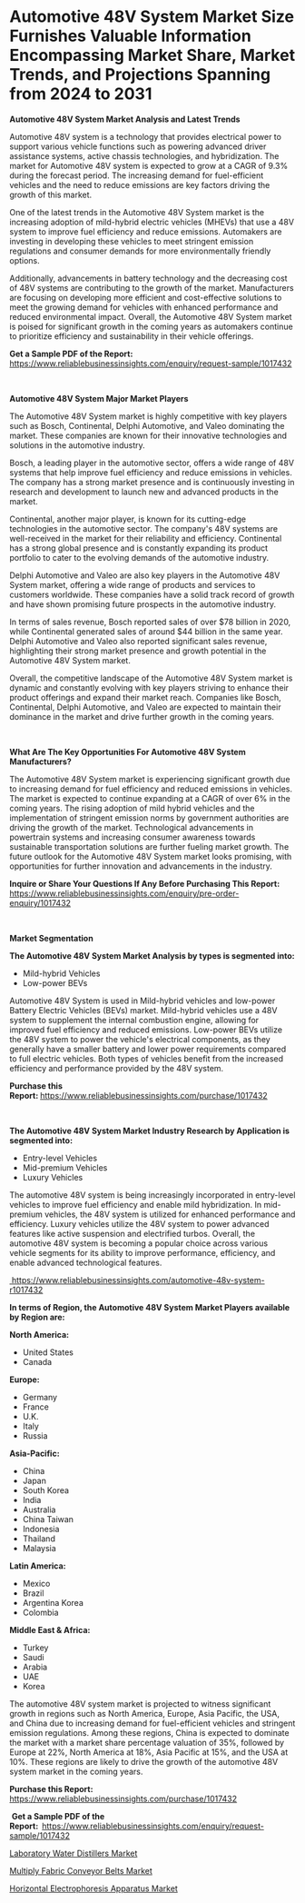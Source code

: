 <p><h1>Automotive 48V System Market Size Furnishes Valuable Information Encompassing Market Share, Market Trends, and Projections Spanning from 2024 to 2031</h1></p><p><strong>Automotive 48V System Market Analysis and Latest Trends</strong></p>
<p><p>Automotive 48V system is a technology that provides electrical power to support various vehicle functions such as powering advanced driver assistance systems, active chassis technologies, and hybridization. The market for Automotive 48V system is expected to grow at a CAGR of 9.3% during the forecast period. The increasing demand for fuel-efficient vehicles and the need to reduce emissions are key factors driving the growth of this market.</p><p>One of the latest trends in the Automotive 48V System market is the increasing adoption of mild-hybrid electric vehicles (MHEVs) that use a 48V system to improve fuel efficiency and reduce emissions. Automakers are investing in developing these vehicles to meet stringent emission regulations and consumer demands for more environmentally friendly options.</p><p>Additionally, advancements in battery technology and the decreasing cost of 48V systems are contributing to the growth of the market. Manufacturers are focusing on developing more efficient and cost-effective solutions to meet the growing demand for vehicles with enhanced performance and reduced environmental impact. Overall, the Automotive 48V System market is poised for significant growth in the coming years as automakers continue to prioritize efficiency and sustainability in their vehicle offerings.</p></p>
<p><strong>Get a Sample PDF of the Report:&nbsp;</strong> <a href="https://www.reliablebusinessinsights.com/enquiry/request-sample/1017432">https://www.reliablebusinessinsights.com/enquiry/request-sample/1017432</a></p>
<p>&nbsp;</p>
<p><strong>Automotive 48V System Major Market Players</strong></p>
<p><p>The Automotive 48V System market is highly competitive with key players such as Bosch, Continental, Delphi Automotive, and Valeo dominating the market. These companies are known for their innovative technologies and solutions in the automotive industry.</p><p>Bosch, a leading player in the automotive sector, offers a wide range of 48V systems that help improve fuel efficiency and reduce emissions in vehicles. The company has a strong market presence and is continuously investing in research and development to launch new and advanced products in the market.</p><p>Continental, another major player, is known for its cutting-edge technologies in the automotive sector. The company's 48V systems are well-received in the market for their reliability and efficiency. Continental has a strong global presence and is constantly expanding its product portfolio to cater to the evolving demands of the automotive industry.</p><p>Delphi Automotive and Valeo are also key players in the Automotive 48V System market, offering a wide range of products and services to customers worldwide. These companies have a solid track record of growth and have shown promising future prospects in the automotive industry.</p><p>In terms of sales revenue, Bosch reported sales of over $78 billion in 2020, while Continental generated sales of around $44 billion in the same year. Delphi Automotive and Valeo also reported significant sales revenue, highlighting their strong market presence and growth potential in the Automotive 48V System market.</p><p>Overall, the competitive landscape of the Automotive 48V System market is dynamic and constantly evolving with key players striving to enhance their product offerings and expand their market reach. Companies like Bosch, Continental, Delphi Automotive, and Valeo are expected to maintain their dominance in the market and drive further growth in the coming years.</p></p>
<p>&nbsp;</p>
<p><strong>What Are The Key Opportunities For Automotive 48V System Manufacturers?</strong></p>
<p><p>The Automotive 48V System market is experiencing significant growth due to increasing demand for fuel efficiency and reduced emissions in vehicles. The market is expected to continue expanding at a CAGR of over 6% in the coming years. The rising adoption of mild hybrid vehicles and the implementation of stringent emission norms by government authorities are driving the growth of the market. Technological advancements in powertrain systems and increasing consumer awareness towards sustainable transportation solutions are further fueling market growth. The future outlook for the Automotive 48V System market looks promising, with opportunities for further innovation and advancements in the industry.</p></p>
<p><strong>Inquire or Share Your Questions If Any Before Purchasing This Report:</strong> <a href="https://www.reliablebusinessinsights.com/enquiry/pre-order-enquiry/1017432">https://www.reliablebusinessinsights.com/enquiry/pre-order-enquiry/1017432</a></p>
<p>&nbsp;</p>
<p><strong>Market Segmentation</strong></p>
<p><strong>The Automotive 48V System Market Analysis by types is segmented into:</strong></p>
<p><ul><li>Mild-hybrid Vehicles</li><li>Low-power BEVs</li></ul></p>
<p><p>Automotive 48V System is used in Mild-hybrid vehicles and low-power Battery Electric Vehicles (BEVs) market. Mild-hybrid vehicles use a 48V system to supplement the internal combustion engine, allowing for improved fuel efficiency and reduced emissions. Low-power BEVs utilize the 48V system to power the vehicle's electrical components, as they generally have a smaller battery and lower power requirements compared to full electric vehicles. Both types of vehicles benefit from the increased efficiency and performance provided by the 48V system.</p></p>
<p><strong>Purchase this Report:&nbsp;</strong><a href="https://www.reliablebusinessinsights.com/purchase/1017432">https://www.reliablebusinessinsights.com/purchase/1017432</a></p>
<p>&nbsp;</p>
<p><strong>The Automotive 48V System Market Industry Research by Application is segmented into:</strong></p>
<p><ul><li>Entry-level Vehicles</li><li>Mid-premium Vehicles</li><li>Luxury Vehicles</li></ul></p>
<p><p>The automotive 48V system is being increasingly incorporated in entry-level vehicles to improve fuel efficiency and enable mild hybridization. In mid-premium vehicles, the 48V system is utilized for enhanced performance and efficiency. Luxury vehicles utilize the 48V system to power advanced features like active suspension and electrified turbos. Overall, the automotive 48V system is becoming a popular choice across various vehicle segments for its ability to improve performance, efficiency, and enable advanced technological features.</p></p>
<p><a href="https://www.reliablebusinessinsights.com/automotive-48v-system-r1017432">&nbsp;https://www.reliablebusinessinsights.com/automotive-48v-system-r1017432</a></p>
<p><strong>In terms of Region, the Automotive 48V System Market Players available by Region are:</strong></p>
<p>
    <p> <strong> North America: </strong>
        <ul>
            <li>United States</li>
            <li>Canada</li>
        </ul>
        </p> 
    <p> <strong> Europe: </strong>
        <ul>
            <li>Germany</li>
            <li>France</li>
            <li>U.K.</li>
            <li>Italy</li>
            <li>Russia</li>
        </ul>
        </p> 
    <p> <strong> Asia-Pacific: </strong>
        <ul>
            <li>China</li>
            <li>Japan</li>
            <li>South Korea</li>
            <li>India</li>
            <li>Australia</li>
            <li>China Taiwan</li>
            <li>Indonesia</li>
            <li>Thailand</li>
            <li>Malaysia</li>
        </ul>
        </p> 
    <p> <strong> Latin America: </strong>
        <ul>
            <li>Mexico</li>
            <li>Brazil</li>
            <li>Argentina Korea</li>
            <li>Colombia</li>
        </ul>
        </p> 
    <p> <strong> Middle East & Africa: </strong>
        <ul>
            <li>Turkey</li>
            <li>Saudi</li>
            <li>Arabia</li>
            <li>UAE</li>
            <li>Korea</li>
        </ul>
    </p>
    </p>
<p><p>The automotive 48V system market is projected to witness significant growth in regions such as North America, Europe, Asia Pacific, the USA, and China due to increasing demand for fuel-efficient vehicles and stringent emission regulations. Among these regions, China is expected to dominate the market with a market share percentage valuation of 35%, followed by Europe at 22%, North America at 18%, Asia Pacific at 15%, and the USA at 10%. These regions are likely to drive the growth of the automotive 48V system market in the coming years.</p></p>
<p><strong>Purchase this Report: </strong><a href="https://www.reliablebusinessinsights.com/purchase/1017432">https://www.reliablebusinessinsights.com/purchase/1017432</a></p>
<p>&nbsp;<strong>Get a Sample PDF of the Report:&nbsp;&nbsp;</strong><a href="https://www.reliablebusinessinsights.com/enquiry/request-sample/1017432">https://www.reliablebusinessinsights.com/enquiry/request-sample/1017432</a></p>
<p><strong></strong></p>
<p><p><a href="https://medium.com/@michellegbleau0620/laboratory-water-distillers-market-outlook-complete-industry-analysis-2024-to-2031-cfc4528538c4">Laboratory Water Distillers Market</a></p><p><a href="https://github.com/killamanjarox/Market-Research-Report-List-1/blob/main/multiply-fabric-conveyor-belts-market.md">Multiply Fabric Conveyor Belts Market</a></p><p><a href="https://medium.com/@dovansangxd/horizontal-electrophoresis-apparatus-market-investigation-industry-evolution-and-forecast-till-197b61615d85">Horizontal Electrophoresis Apparatus Market</a></p></p>